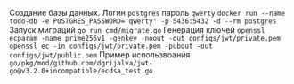 Создание базы данных. Логин ``postgres`` пароль ``qwerty``
``docker run --name todo-db -e POSTGRES_PASSWORD='qwerty' -p 5436:5432 -d --rm postgres``
Запуск миграций
``go run cmd/migrate.go``
Генерация ключей
`openssl ecparam -name prime256v1 -genkey -noout -out configs/jwt/private.pem`
`openssl ec -in configs/jwt/private.pem -pubout -out configs/jwt/public.pem`
Пример использвоания 
`go/pkg/mod/github.com/dgrijalva/jwt-go@v3.2.0+incompatible/ecdsa_test.go`
